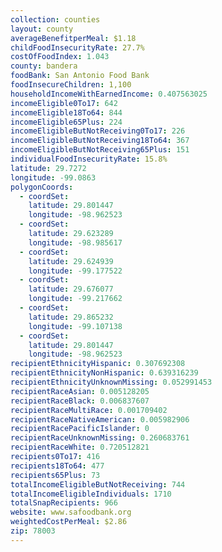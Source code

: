 ```yaml
---
collection: counties
layout: county
averageBenefitperMeal: $1.18
childFoodInsecurityRate: 27.7%
costOfFoodIndex: 1.043
county: bandera
foodBank: San Antonio Food Bank
foodInsecureChildren: 1,100
householdIncomeWithEarnedIncome: 0.407563025
incomeEligible0To17: 642
incomeEligible18To64: 844
incomeEligible65Plus: 224
incomeEligibleButNotReceiving0To17: 226
incomeEligibleButNotReceiving18To64: 367
incomeEligibleButNotReceiving65Plus: 151
individualFoodInsecurityRate: 15.8%
latitude: 29.7272
longitude: -99.0863
polygonCoords:
  - coordSet:
    latitude: 29.801447
    longitude: -98.962523
  - coordSet:
    latitude: 29.623289
    longitude: -98.985617
  - coordSet:
    latitude: 29.624939
    longitude: -99.177522
  - coordSet:
    latitude: 29.676077
    longitude: -99.217662
  - coordSet:
    latitude: 29.865232
    longitude: -99.107138
  - coordSet:
    latitude: 29.801447
    longitude: -98.962523
recipientEthnicityHispanic: 0.307692308
recipientEthnicityNonHispanic: 0.639316239
recipientEthnicityUnknownMissing: 0.052991453
recipientRaceAsian: 0.005128205
recipientRaceBlack: 0.006837607
recipientRaceMultiRace: 0.001709402
recipientRaceNativeAmerican: 0.005982906
recipientRacePacificIslander: 0
recipientRaceUnknownMissing: 0.260683761
recipientRaceWhite: 0.720512821
recipients0To17: 416
recipients18To64: 477
recipients65Plus: 73
totalIncomeEligibleButNotReceiving: 744
totalIncomeEligibleIndividuals: 1710
totalSnapRecipients: 966
website: www.safoodbank.org
weightedCostPerMeal: $2.86
zip: 78003
---
```

